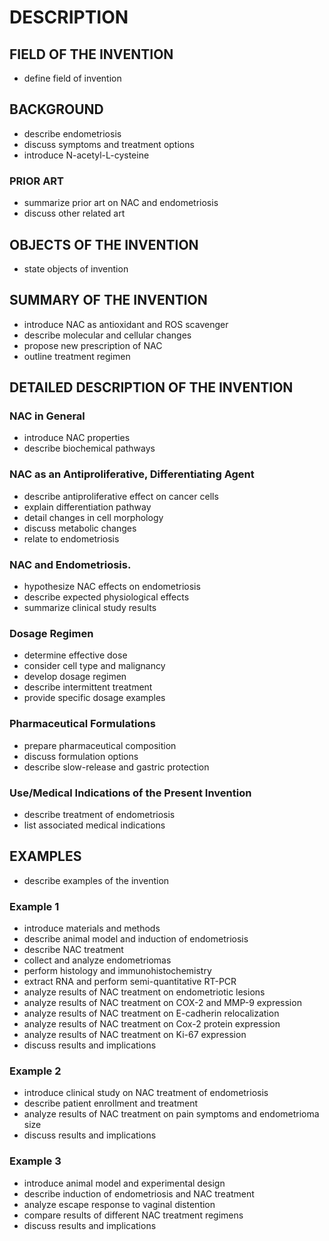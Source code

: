 # DESCRIPTION

## FIELD OF THE INVENTION

- define field of invention

## BACKGROUND

- describe endometriosis
- discuss symptoms and treatment options
- introduce N-acetyl-L-cysteine

### PRIOR ART

- summarize prior art on NAC and endometriosis
- discuss other related art

## OBJECTS OF THE INVENTION

- state objects of invention

## SUMMARY OF THE INVENTION

- introduce NAC as antioxidant and ROS scavenger
- describe molecular and cellular changes
- propose new prescription of NAC
- outline treatment regimen

## DETAILED DESCRIPTION OF THE INVENTION

### NAC in General

- introduce NAC properties
- describe biochemical pathways

### NAC as an Antiproliferative, Differentiating Agent

- describe antiproliferative effect on cancer cells
- explain differentiation pathway
- detail changes in cell morphology
- discuss metabolic changes
- relate to endometriosis

### NAC and Endometriosis.

- hypothesize NAC effects on endometriosis
- describe expected physiological effects
- summarize clinical study results

### Dosage Regimen

- determine effective dose
- consider cell type and malignancy
- develop dosage regimen
- describe intermittent treatment
- provide specific dosage examples

### Pharmaceutical Formulations

- prepare pharmaceutical composition
- discuss formulation options
- describe slow-release and gastric protection

### Use/Medical Indications of the Present Invention

- describe treatment of endometriosis
- list associated medical indications

## EXAMPLES

- describe examples of the invention

### Example 1

- introduce materials and methods
- describe animal model and induction of endometriosis
- describe NAC treatment
- collect and analyze endometriomas
- perform histology and immunohistochemistry
- extract RNA and perform semi-quantitative RT-PCR
- analyze results of NAC treatment on endometriotic lesions
- analyze results of NAC treatment on COX-2 and MMP-9 expression
- analyze results of NAC treatment on E-cadherin relocalization
- analyze results of NAC treatment on Cox-2 protein expression
- analyze results of NAC treatment on Ki-67 expression
- discuss results and implications

### Example 2

- introduce clinical study on NAC treatment of endometriosis
- describe patient enrollment and treatment
- analyze results of NAC treatment on pain symptoms and endometrioma size
- discuss results and implications

### Example 3

- introduce animal model and experimental design
- describe induction of endometriosis and NAC treatment
- analyze escape response to vaginal distention
- compare results of different NAC treatment regimens
- discuss results and implications

